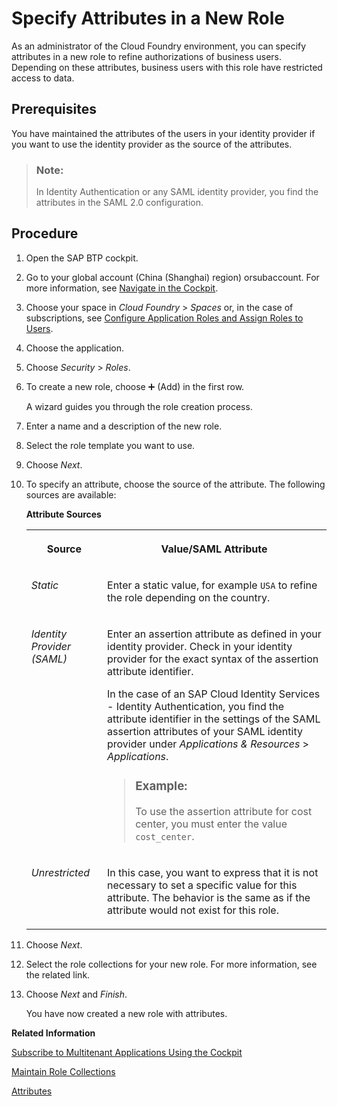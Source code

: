 <!-- loioab089a9bb3c541e798dd4c9111417246 -->

<link rel="stylesheet" type="text/css" href="../css/sap-icons.css"/>

# Specify Attributes in a New Role

As an administrator of the Cloud Foundry environment, you can specify attributes in a new role to refine authorizations of business users. Depending on these attributes, business users with this role have restricted access to data.



<a name="loioab089a9bb3c541e798dd4c9111417246__prereq_dm3_wjq_wcb"/>

## Prerequisites

You have maintained the attributes of the users in your identity provider if you want to use the identity provider as the source of the attributes.

> ### Note:  
> In Identity Authentication or any SAML identity provider, you find the attributes in the SAML 2.0 configuration.



<a name="loioab089a9bb3c541e798dd4c9111417246__steps_i2c_jgr_wcb"/>

## Procedure

1.  Open the SAP BTP cockpit.

2.  Go to your global account \(China \(Shanghai\) region\) orsubaccount. For more information, see [Navigate in the Cockpit](navigate-in-the-cockpit-0874895.md).

3.  Choose your space in *Cloud Foundry* \> *Spaces* or, in the case of subscriptions, see [Configure Application Roles and Assign Roles to Users](configure-application-roles-and-assign-roles-to-users-56a7153.md).

4.  Choose the application.

5.  Choose *Security* \> *Roles*.

6.  To create a new role, choose :heavy_plus_sign: \(Add\) in the first row.

    A wizard guides you through the role creation process.

7.  Enter a name and a description of the new role.

8.  Select the role template you want to use.

9.  Choose *Next*.

10. To specify an attribute, choose the source of the attribute. The following sources are available:

    **Attribute Sources**


    <table>
    <tr>
    <th valign="top">

    Source
    
    </th>
    <th valign="top">

    Value/SAML Attribute
    
    </th>
    </tr>
    <tr>
    <td valign="top">
    
    *Static* 
    
    </td>
    <td valign="top">
    
    Enter a static value, for example `USA` to refine the role depending on the country.
    
    </td>
    </tr>
    <tr>
    <td valign="top">
    
    *Identity Provider \(SAML\)* 
    
    </td>
    <td valign="top">
    
    Enter an assertion attribute as defined in your identity provider. Check in your identity provider for the exact syntax of the assertion attribute identifier.

    In the case of an SAP Cloud Identity Services - Identity Authentication, you find the attribute identifier in the settings of the SAML assertion attributes of your SAML identity provider under *Applications & Resources* \> *Applications*.

    > ### Example:  
    > To use the assertion attribute for cost center, you must enter the value `cost_center`.


    
    </td>
    </tr>
    <tr>
    <td valign="top">
    
    *Unrestricted* 
    
    </td>
    <td valign="top">
    
    In this case, you want to express that it is not necessary to set a specific value for this attribute. The behavior is the same as if the attribute would not exist for this role.
    
    </td>
    </tr>
    </table>
    
11. Choose *Next*.

12. Select the role collections for your new role. For more information, see the related link.

13. Choose *Next* and *Finish*.

    You have now created a new role with attributes.


**Related Information**  


[Subscribe to Multitenant Applications Using the Cockpit](subscribe-to-multitenant-applications-using-the-cockpit-7a3e396.md "Subscribe to multitenant applications from the Service Marketplace page in the SAP BTP cockpit.")

[Maintain Role Collections](maintain-role-collections-d5f1612.md "Role collections group together different roles that can be applied to the application users.")

[Attributes](attributes-713f52a.md "Attributes use information that is specific to the user, for example the user's country. If the application developer in the Cloud Foundry environment of SAP BTP has created a country attribute to a role, this restricts the data a business user can see based on this attribute.")

